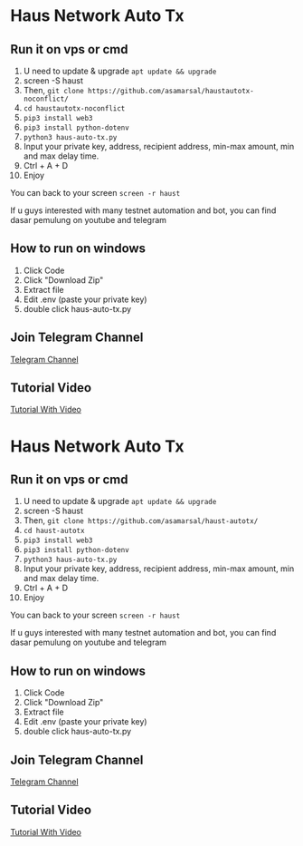 # Haus Network Auto Tx

## Run it on vps or cmd

1. U need to update & upgrade ``apt update && upgrade``
2. screen -S haust
3. Then, ``git clone https://github.com/asamarsal/haustautotx-noconflict/``
4. ``cd haustautotx-noconflict``
5. ``pip3 install web3``
6. ``pip3 install python-dotenv``
7. ``python3 haus-auto-tx.py``
8. Input your private key, address, recipient address, min-max amount, min and max delay time.
9. Ctrl + A + D
10. Enjoy

You can back to your screen ``screen -r haust``

If u guys interested with many testnet automation and bot, you can find dasar pemulung on youtube and telegram

## How to run on windows
1. Click Code 
2. Click "Download Zip"
3. Extract file
4. Edit .env (paste your private key)
5. double click haus-auto-tx.py

## Join Telegram Channel
[Telegram Channel](https://t.me/dasarpemulung)

## Tutorial Video

[Tutorial With Video](https://youtu.be/i-87X0Zu_d8?si=dRZYh7zsO_1Eklot)

# Haus Network Auto Tx

## Run it on vps or cmd

1. U need to update & upgrade ``apt update && upgrade``
2. screen -S haust
3. Then, ``git clone https://github.com/asamarsal/haust-autotx/``
4. ``cd haust-autotx``
5. ``pip3 install web3``
6. ``pip3 install python-dotenv``
7. ``python3 haus-auto-tx.py``
8. Input your private key, address, recipient address, min-max amount, min and max delay time.
9. Ctrl + A + D
10. Enjoy

You can back to your screen ``screen -r haust``

If u guys interested with many testnet automation and bot, you can find dasar pemulung on youtube and telegram

## How to run on windows
1. Click Code 
2. Click "Download Zip"
3. Extract file
4. Edit .env (paste your private key)
5. double click haus-auto-tx.py

## Join Telegram Channel
[Telegram Channel](https://t.me/dasarpemulung)

## Tutorial Video

[Tutorial With Video](https://youtu.be/i-87X0Zu_d8?si=dRZYh7zsO_1Eklot)


